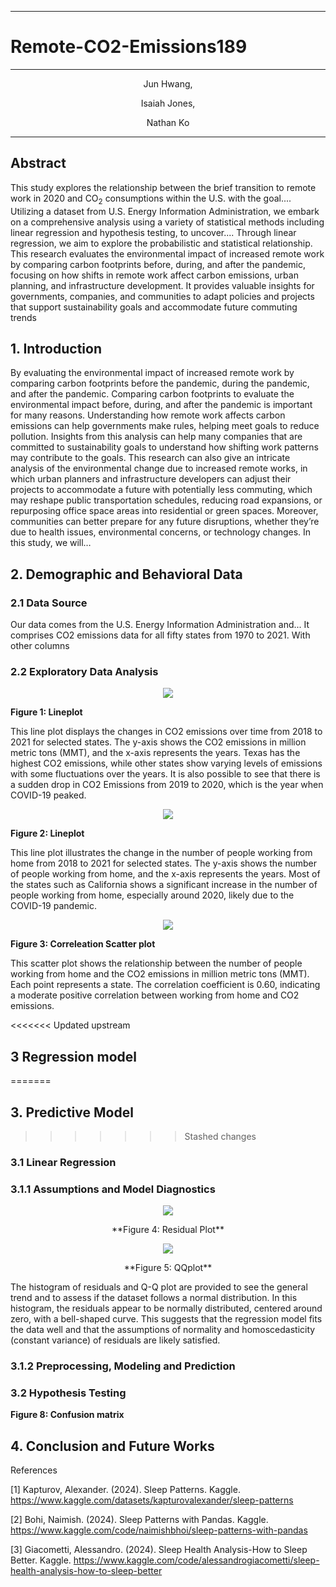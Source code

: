 

---

# Remote-CO2-Emissions189

---
<p align="center">
Jun Hwang,
</p>

<p align="center">
Isaiah Jones,
</p>

<p align="center">
Nathan Ko
</p>

---

## Abstract

This study explores the relationship between the brief transition to remote work in 2020 and $\mathrm{CO_2}$ consumptions within the U.S. with the goal.... Utilizing a dataset from  U.S. Energy Information Administration, we embark on a comprehensive analysis using a variety of statistical methods including linear regression and hypothesis testing, to uncover....  Through linear regression, we aim to explore the probabilistic and statistical relationship. This research evaluates the environmental impact of increased remote work by comparing carbon footprints before, during, and after the pandemic, focusing on how shifts in remote work affect carbon emissions, urban planning, and infrastructure development. It provides valuable insights for governments, companies, and communities to adapt policies and projects that support sustainability goals and accommodate future commuting trends





## 1. Introduction

By evaluating the environmental impact of increased remote work by comparing carbon footprints before the pandemic, during the pandemic, and after the pandemic. Comparing carbon footprints to evaluate the environmental impact before, during, and after the pandemic is important for many reasons. Understanding how remote work affects carbon emissions can help governments make rules, helping meet goals to reduce pollution. Insights from this analysis can help many companies that are committed to sustainability goals to understand how shifting work patterns may contribute to the goals. 
This research can also give an intricate analysis of the environmental change due to increased remote works, in which urban planners and infrastructure developers can adjust their projects to accommodate a future with potentially less commuting, which may reshape public transportation schedules, reducing road expansions, or repurposing office space areas into residential or green spaces. Moreover, communities can better prepare for any future disruptions, whether they’re due to health issues, environmental concerns, or technology changes. In this study, we will… 

## 2. Demographic and Behavioral Data
	
### 2.1 Data Source
Our data comes from the U.S. Energy Information Administration and... It comprises CO2 emissions data for all fifty states from 1970 to 2021. With other columns

	
### 2.2 Exploratory Data Analysis


<p align="center">
<img src = "images/lineplot_CO2.png">
	
**Figure 1: Lineplot**
</p>
<p>
This line plot displays the changes in CO2 emissions over time from 2018 to 2021 for selected states. The y-axis shows the CO2 emissions in million metric tons (MMT), and the x-axis represents the years.
Texas has the highest CO2 emissions, while other states show varying levels of emissions with some fluctuations over the years.
It is also possible to see that there is a sudden drop in CO2 Emissions from 2019 to 2020, which is the year when COVID-19 peaked.     
</p>

<p align="center">
<img src = "images/lineplot_WFH.png">

**Figure 2: Lineplot**
</p>
<p>
This line plot illustrates the change in the number of people working from home from 2018 to 2021 for selected states. The y-axis shows the number of people working from home, and the x-axis represents the years. Most of the states such as California shows a significant increase in the number of people working from home, especially around 2020, likely due to the COVID-19 pandemic.    
</p>

<p align="center">
<img src = "images/corrplot.png">


**Figure 3: Correleation Scatter plot**
	</p>
</p>
<p>
This scatter plot shows the relationship between the number of people working from home and the CO2 emissions in million metric tons (MMT). Each point represents a state. The correlation coefficient is 0.60, indicating a moderate positive correlation between working from home and CO2 emissions.
</p>


<<<<<<< Updated upstream
## 3 Regression model
=======
## 3. Predictive Model
>>>>>>> Stashed changes
	
### 3.1 Linear Regression





### 3.1.1 Assumptions and Model Diagnostics

<p align="center">
<img src = "images/residual.png">
	<p align="center">
**Figure 4: Residual Plot**
		</p>
</p>

<p align="center">
<img src = "images/QQplot.png">
	<p align="center">
**Figure 5: QQplot**
		</p>
</p>
<p>
The histogram of residuals and Q-Q plot are provided to see the general trend and to assess if the dataset follows a normal distribution. In this histogram, the residuals appear to be normally distributed, centered around zero, with a bell-shaped curve. 
This suggests that the regression model fits the data well and that the assumptions of normality and homoscedasticity (constant variance) of residuals are likely satisfied.    
</p>


### 3.1.2 Preprocessing, Modeling and Prediction
	


	
### 3.2 Hypothesis Testing
	





	
**Figure 8: Confusion matrix**
</p>

	
## 4.  Conclusion and Future Works
	


































References

[1] Kapturov, Alexander. (2024). Sleep Patterns. Kaggle.
      https://www.kaggle.com/datasets/kapturovalexander/sleep-patterns
      
[2] Bohi, Naimish. (2024). Sleep Patterns with Pandas. Kaggle.
      https://www.kaggle.com/code/naimishbhoi/sleep-patterns-with-pandas
      
[3] Giacometti, Alessandro. (2024). Sleep Health Analysis-How to Sleep Better. Kaggle.
      https://www.kaggle.com/code/alessandrogiacometti/sleep-health-analysis-how-to-sleep-better